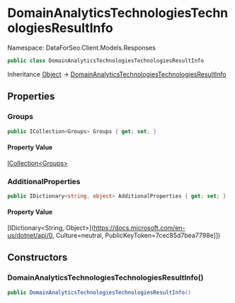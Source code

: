 # DomainAnalyticsTechnologiesTechnologiesResultInfo

Namespace: DataForSeo.Client.Models.Responses

```csharp
public class DomainAnalyticsTechnologiesTechnologiesResultInfo
```

Inheritance [Object](https://docs.microsoft.com/en-us/dotnet/api/Object) → [DomainAnalyticsTechnologiesTechnologiesResultInfo](./DomainAnalyticsTechnologiesTechnologiesResultInfo.md)

## Properties

### **Groups**

```csharp
public ICollection<Groups> Groups { get; set; }
```

#### Property Value

[ICollection&lt;Groups&gt;](./Groups.md)<br>

### **AdditionalProperties**

```csharp
public IDictionary<string, object> AdditionalProperties { get; set; }
```

#### Property Value

[IDictionary&lt;String, Object&gt;](https://docs.microsoft.com/en-us/dotnet/api/0, Culture=neutral, PublicKeyToken=7cec85d7bea7798e]])<br>

## Constructors

### **DomainAnalyticsTechnologiesTechnologiesResultInfo()**

```csharp
public DomainAnalyticsTechnologiesTechnologiesResultInfo()
```
